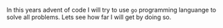 In this years advent of code I will try to use `go` programming languange to solve all problems. Lets see how far I will get by doing so.
